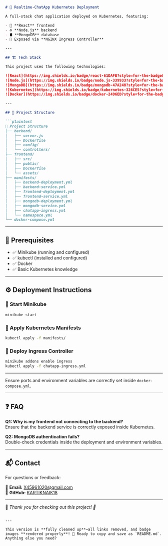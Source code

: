 ```markdown
# 🚀 Realtime-ChatApp Kubernetes Deployment  

A full-stack chat application deployed on Kubernetes, featuring:  

- 🎨 **React** frontend  
- ⚙️ **Node.js** backend  
- 🛢️ **MongoDB** database  
- 📡 Exposed via **NGINX Ingress Controller**  

---

## 🏗️ Tech Stack  

This project uses the following technologies:  

![React](https://img.shields.io/badge/react-61DAFB?style=for-the-badge&logo=react&logoColor=black)  
![Node.js](https://img.shields.io/badge/node.js-339933?style=for-the-badge&logo=nodedotjs&logoColor=white)  
![MongoDB](https://img.shields.io/badge/mongodb-47A248?style=for-the-badge&logo=mongodb&logoColor=white)  
![Kubernetes](https://img.shields.io/badge/kubernetes-326CE5?style=for-the-badge&logo=kubernetes&logoColor=white)  
![Docker](https://img.shields.io/badge/docker-2496ED?style=for-the-badge&logo=docker&logoColor=white)  

---

## 📁 Project Structure  

```plaintext
📁 Project Structure  
├── backend/  
│   ├── server.js  
│   ├── Dockerfile  
│   ├── config/  
│   └── controllers/  
├── frontend/  
│   ├── src/  
│   ├── public/  
│   ├── Dockerfile  
│   └── assets/  
├── manifests/  
│   ├── backend-deployment.yml  
│   ├── backend-service.yml  
│   ├── frontend-deployment.yml  
│   ├── frontend-service.yml  
│   ├── mongodb-deployment.yml  
│   ├── mongodb-service.yml  
│   ├── chatapp-ingress.yml  
│   └── namespace.yml  
└── docker-compose.yml  
```  

---

## 🚀 Prerequisites  

- ✅ Minikube (running and configured)  
- ✅ kubectl (installed and configured)  
- ✅ Docker  
- ✅ Basic Kubernetes knowledge  

---

## ⚙️ Deployment Instructions  

### 🔧 Start Minikube  

```bash
minikube start
```

### 🚀 Apply Kubernetes Manifests  

```bash
kubectl apply -f manifests/
```

### 🔗 Deploy Ingress Controller  

```bash
minikube addons enable ingress
kubectl apply -f chatapp-ingress.yml
```

---


Ensure ports and environment variables are correctly set inside `docker-compose.yml`.

---

## ❓ FAQ  

**Q1: Why is my frontend not connecting to the backend?**  
Ensure that the backend service is correctly exposed inside Kubernetes.  

**Q2: MongoDB authentication fails?**  
Double-check credentials inside the deployment and environment variables.  

---



## 📬 Contact  

For questions or feedback:  

📧 **Email:** [X45961020@gmail.com](mailto:X45961020@gmail.com)  
🐙 **GitHub:** [KARTIKNAIK18](https://github.com/KARTIKNAIK18)  

---

🔹 *Thank you for checking out this project! 🎉*  
```

---

This version is **fully cleaned up**—all links removed, and badge images **rendered properly**! 🚀 Ready to copy and save as `README.md`. Anything else you need?
